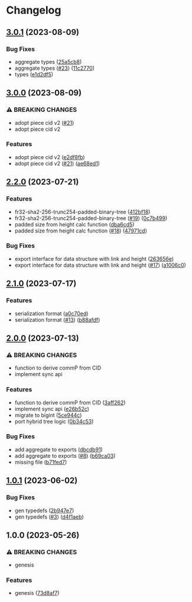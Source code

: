 # Changelog

## [3.0.1](https://github.com/web3-storage/data-segment/compare/v3.0.0...v3.0.1) (2023-08-09)


### Bug Fixes

* aggregate types ([25a5cb8](https://github.com/web3-storage/data-segment/commit/25a5cb8803757801f600da573d689c4f4d0d8494))
* aggregate types ([#23](https://github.com/web3-storage/data-segment/issues/23)) ([11c2770](https://github.com/web3-storage/data-segment/commit/11c2770dd3a1725d479b0ca3e9d7899b79c39c31))
* types ([e1d2df5](https://github.com/web3-storage/data-segment/commit/e1d2df523f8e62fe07c95ca36ba9d6717ee9a827))

## [3.0.0](https://github.com/web3-storage/data-segment/compare/v2.2.0...v3.0.0) (2023-08-09)


### ⚠ BREAKING CHANGES

* adopt piece cid v2 ([#21](https://github.com/web3-storage/data-segment/issues/21))
* adopt piece cid v2

### Features

* adopt piece cid v2 ([e2df8fb](https://github.com/web3-storage/data-segment/commit/e2df8fbfdfaa4733c67be012887090f6ee5c15c1))
* adopt piece cid v2 ([#21](https://github.com/web3-storage/data-segment/issues/21)) ([ae68ed1](https://github.com/web3-storage/data-segment/commit/ae68ed1c88c82f901fd8204dfd5ee78a5b20f426))

## [2.2.0](https://github.com/web3-storage/data-segment/compare/v2.1.0...v2.2.0) (2023-07-21)


### Features

* fr32-sha2-256-trunc254-padded-binary-tree ([412bf18](https://github.com/web3-storage/data-segment/commit/412bf18059c6603c62ea898ae866fb0d5ef73856))
* fr32-sha2-256-trunc254-padded-binary-tree ([#19](https://github.com/web3-storage/data-segment/issues/19)) ([0c7b499](https://github.com/web3-storage/data-segment/commit/0c7b4999eb1d547b60c9d7bd64aa23310311bb44))
* padded size from height calc function ([dba6cd5](https://github.com/web3-storage/data-segment/commit/dba6cd58954b4f21d7b527a87534cd46fefda96c))
* padded size from height calc function ([#18](https://github.com/web3-storage/data-segment/issues/18)) ([47971cd](https://github.com/web3-storage/data-segment/commit/47971cda7c931a1a466e162cee983a03a050d8d7))


### Bug Fixes

* export interface for data structure with link and height ([263656e](https://github.com/web3-storage/data-segment/commit/263656eb68145ddc682ecd2fc57d94f0b796d861))
* export interface for data structure with link and height ([#17](https://github.com/web3-storage/data-segment/issues/17)) ([a1006c0](https://github.com/web3-storage/data-segment/commit/a1006c0fb5faaf3a8398047cd3b772bb009c07ec))

## [2.1.0](https://github.com/web3-storage/data-segment/compare/v2.0.0...v2.1.0) (2023-07-17)


### Features

* serialization format ([a0c70ed](https://github.com/web3-storage/data-segment/commit/a0c70ed11978933eabb32a0f0292066c4f6bdc61))
* serialization format ([#13](https://github.com/web3-storage/data-segment/issues/13)) ([b88afdf](https://github.com/web3-storage/data-segment/commit/b88afdf11ddaa69594c22b6a6ce42c778189dc0a))

## [2.0.0](https://github.com/web3-storage/data-segment/compare/v1.0.1...v2.0.0) (2023-07-13)


### ⚠ BREAKING CHANGES

* function to derive commP from CID
* implement sync api

### Features

* function to derive commP from CID ([3aff262](https://github.com/web3-storage/data-segment/commit/3aff2622c715455fea12165ec45fee36818c3e44))
* implement sync api ([e26b52c](https://github.com/web3-storage/data-segment/commit/e26b52c2cebbb89aecaf76752d44f5b6c3cfa4e8))
* migrate to bigint ([5ce944c](https://github.com/web3-storage/data-segment/commit/5ce944c82619db520da7350fe6663510ea6f3732))
* port hybrid tree logic ([0b34c53](https://github.com/web3-storage/data-segment/commit/0b34c53dd1d3264aee663b40efe53300d239fe4e))


### Bug Fixes

* add aggregate to exports ([dbcdb91](https://github.com/web3-storage/data-segment/commit/dbcdb91cfd7792ccee912e5c19f2921569eeb874))
* add aggregate to exports ([#8](https://github.com/web3-storage/data-segment/issues/8)) ([b69ca03](https://github.com/web3-storage/data-segment/commit/b69ca034946c08a4b0ef435cde32eea8b4549589))
* missing file ([b71fed7](https://github.com/web3-storage/data-segment/commit/b71fed79a60c3ad351e0f495516791cf75c9f575))

## [1.0.1](https://github.com/web3-storage/data-segment/compare/v1.0.0...v1.0.1) (2023-06-02)


### Bug Fixes

* gen typedefs ([2b947e7](https://github.com/web3-storage/data-segment/commit/2b947e7cd73a8aacac32202f640d9abdc005487d))
* gen typedefs ([#3](https://github.com/web3-storage/data-segment/issues/3)) ([d4f1aeb](https://github.com/web3-storage/data-segment/commit/d4f1aeb0e418043c447647e5f14a3164165c1a5a))

## 1.0.0 (2023-05-26)


### ⚠ BREAKING CHANGES

* genesis

### Features

* genesis ([73d8af7](https://github.com/web3-storage/data-segment/commit/73d8af773525b4a781cb4ec2d373a9740d4227b8))
